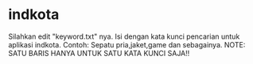# indkota

Silahkan edit "keyword.txt" nya. Isi dengan kata kunci pencarian untuk aplikasi indkota. 
Contoh: Sepatu pria,jaket,game dan sebagainya.
NOTE: SATU BARIS HANYA UNTUK SATU KATA KUNCI SAJA!!
